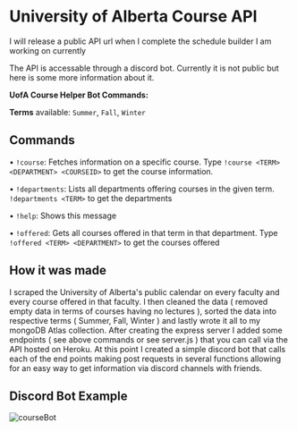 # University of Alberta Course API

I will release a public API url when I complete the schedule builder I am working on currently

The API is accessable through a discord bot. Currently it is not public but here is some more information about it. 

**UofA Course Helper Bot Commands:**

**Terms** available: `Summer`, `Fall`, `Winter`

## **Commands**

• `!course`: Fetches information on a specific course. Type `!course <TERM> <DEPARTMENT> <COURSEID>` to get the course information.

• `!departments`: Lists all departments offering courses in the given term. `!departments <TERM>` to get the departments

• `!help`: Shows this message

• `!offered`: Gets all courses offered in that term in that department. Type `!offered <TERM> <DEPARTMENT>` to get the courses offered

## **How it was made**

I scraped the University of Alberta's public calendar on every faculty and every course offered in that faculty. 
I then cleaned the data ( removed empty data in terms of courses having no lectures ), sorted the data into respective terms ( Summer, Fall, Winter ) and lastly wrote it all to my mongoDB Atlas collection. 
After creating the express server I added some endpoints ( see above commands or see server.js ) that you can call via the API hosted on Heroku. 
At this point I created a simple discord bot that calls each of the end points making post requests in several functions allowing for an easy way to get information via discord channels with friends. 


## **Discord Bot Example**

![courseBot](https://github.com/user-attachments/assets/8694f2d3-1b1f-4a93-8b80-666a3054554a)
